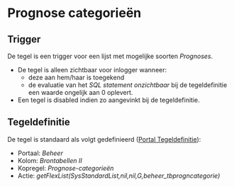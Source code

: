 # Prognose categorieën

## Trigger

De tegel is een trigger voor een lijst met mogelijke soorten *Prognoses*.

- De tegel is alleen zichtbaar voor inlogger wanneer:
  - deze aan hem/haar is toegekend
  - de evaluatie van het *SQL statement onzichtbaar* bij de tegeldefinitie een waarde ongelijk aan 0 oplevert.
- Een tegel is disabled indien zo aangevinkt bij de tegeldefinitie.

## Tegeldefinitie

De tegel is standaard als volgt gedefinieerd ([Portal Tegeldefinitie](/instellen_inrichten/portaldefinitie/portal_tegel.md)):

- Portaal: *Beheer*
- Kolom: *Brontabellen II*
- Kopregel: *Prognose-categorieën*
- Actie: *getFlexList(SysStandardList,nil,nil,G,beheer_tbprogncategorie)*
